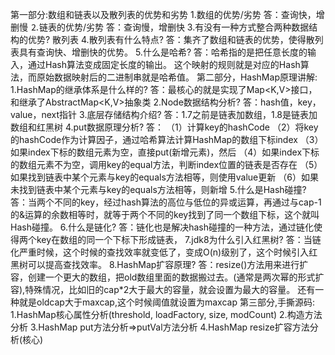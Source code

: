 第一部分:数组和链表以及散列表的优势和劣势
    1.数组的优势/劣势
        答：查询快，增删慢
    ⒉链表的优势/劣势
        答：查询慢，增删快
    3.有没有一种方式整合两种数据结构的优势?
        散列表
    4.散列表有什么特点?
        答：集齐了数组和链表的优势，使得散列表具有查询快、增删快的优势。
    5.什么是哈希?
        答：哈希指的是把任意长度的输入，通过Hash算法变成固定长度的输出。
            这个映射的规则就是对应的Hash算法，而原始数据映射后的二进制串就是哈希值。
第二部分，HashMap原理讲解:
    1.HashMap的继承体系是什么样的?
         答：最核心的就是实现了Map<K,V>接口，和继承了AbstractMap<K,V>抽象类
    2.Node数据结构分析?
        答：hash值，key，value，next指针
    3.底层存储结构介绍?
        答：1.7之前是链表加数组，1.8是链表加数组和红黑树
    4.put数据原理分析?
        答：
          （1）计算key的hashCode
          （2）将key的hashCode作为计算因子，通过哈希算法计算HashMap的数组下标index
          （3）如果index下标的数组元素为空，直接put(新增元素)，然后
          （4）如果index下标的数组元素不为空，调用key的equal方法，判断index位置的链表是否存在
          （5）如果找到链表中某个元素与key的equals方法相等，则使用value更新
          （6）如果未找到链表中某个元素与key的equals方法相等，则新增
    5.什么是Hash碰撞?
        答：当两个不同的key，经过hash算法的高位与低位的异或运算，再通过与cap-1的&运算的余数相等时，就等于两个不同的key找到了同一个数组下标，这个就叫Hash碰撞。
    6.什么是链化?
        答：链化也是解决hash碰撞的一种方法，通过链化使得两个key在数组的同一个下标下形成链表，
    7.jdk8为什么引入红黑树?
        答：当链化严重时候，这个时候的查找效率就变低了，变成O(n)级别了，这个时候引入红黑树可以提高查找效率。
    8.HashMap扩容原理?
        答：resize()方法用来进行扩容，创建一个更大的数组，把old数组里面的数据搬过去。(通常是两次幂的形式扩容),特殊情况，比如旧的cap*2大于最大的容量，就会设置为最大的容量。
            还有一种就是oldcap大于maxcap,这个时候阈值就设置为maxcap
第三部分,手撕源码:
    1.HashMap核心属性分析(threshold, loadFactory, size, modCount)
    2.构造方法分析
    3.HashMap put方法分析=>putVal方法分析
    4.HashMap resize扩容方法分析(核心)
